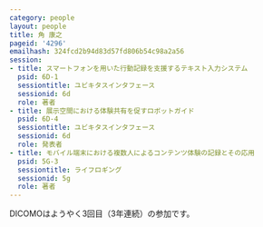 ```yaml
---
category: people
layout: people
title: 角 康之
pageid: '4296'
emailhash: 324fcd2b94d83d57fd806b54c98a2a56
session:
- title: スマートフォンを用いた行動記録を支援するテキスト入力システム
  psid: 6D-1
  sessiontitle: ユビキタスインタフェース
  sessionid: 6d
  role: 著者
- title: 展示空間における体験共有を促すロボットガイド
  psid: 6D-4
  sessiontitle: ユビキタスインタフェース
  sessionid: 6d
  role: 発表者
- title: モバイル端末における複数人によるコンテンツ体験の記録とその応用
  psid: 5G-3
  sessiontitle: ライフロギング
  sessionid: 5g
  role: 著者
---
```

DICOMOはようやく3回目（3年連続）の参加です。